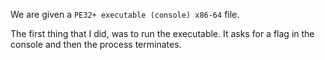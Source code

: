 We are given a ``PE32+ executable (console) x86-64`` file.

The first thing that I did, was to run the executable. It asks for a flag in the console and then the process terminates.

